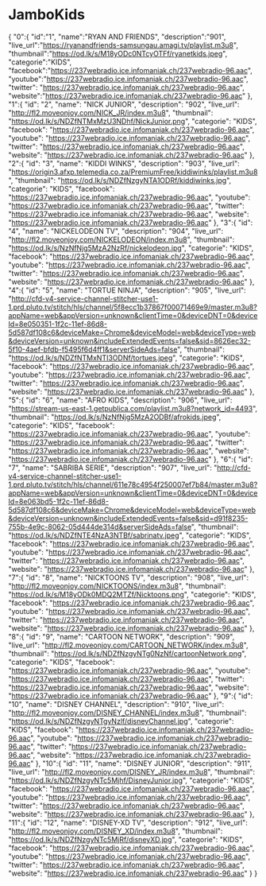 # JamboKids
{
  "0":{
  "id":"1",
  "name":"RYAN AND FRIENDS",
  "description":"901",
  "live_url":"https://ryanandfriends-samsungau.amagi.tv/playlist.m3u8",
  "thumbnail":"https://od.lk/s/M18yODc0NTcyOTFf/ryanetkids.jpeg",
  "categorie":"KIDS",
  "facebook":"https://237webradio.ice.infomaniak.ch/237webradio-96.aac",
  "youtube":"https://237webradio.ice.infomaniak.ch/237webradio-96.aac",
  "twitter": "https://237webradio.ice.infomaniak.ch/237webradio-96.aac",
  "website":"https://237webradio.ice.infomaniak.ch/237webradio-96.aac"
  },
  "1":{
  "id": "2",
  "name": "NICK JUNIOR",
  "description": "902",
  "live_url": "http://fl2.moveonjoy.com/NICK_JR/index.m3u8",
  "thumbnail": "https://od.lk/s/NDZfNTMxMzU3NDhf/NickJunior.png",
  "categorie": "KIDS",
  "facebook": "https://237webradio.ice.infomaniak.ch/237webradio-96.aac",
  "youtube": "https://237webradio.ice.infomaniak.ch/237webradio-96.aac",
  "twitter": "https://237webradio.ice.infomaniak.ch/237webradio-96.aac",
  "website": "https://237webradio.ice.infomaniak.ch/237webradio-96.aac"
  }, 
  "2":{
  "id": "3",
  "name": "KIDDI WINKS",
  "description": "903",
  "live_url": "https://origin3.afxp.telemedia.co.za/PremiumFree/kiddiwinks/playlist.m3u8",
  "thumbnail": "https://od.lk/s/NDZfNzgyNTA1ODRf/kiddiwinks.jpg",
  "categorie": "KIDS",
  "facebook": "https://237webradio.ice.infomaniak.ch/237webradio-96.aac",
  "youtube": "https://237webradio.ice.infomaniak.ch/237webradio-96.aac",
  "twitter": "https://237webradio.ice.infomaniak.ch/237webradio-96.aac",
  "website": "https://237webradio.ice.infomaniak.ch/237webradio-96.aac"
  },
  "3":{
  "id": "4",
  "name": "NICKELODEON TV",
  "description": "904",
  "live_url": "http://fl2.moveonjoy.com/NICKELODEON/index.m3u8",
  "thumbnail": "https://od.lk/s/NzNfNjg5MzA2NzRf/nickelodeon.jpg",
  "categorie": "KIDS",
  "facebook": "https://237webradio.ice.infomaniak.ch/237webradio-96.aac",
  "youtube": "https://237webradio.ice.infomaniak.ch/237webradio-96.aac",
  "twitter": "https://237webradio.ice.infomaniak.ch/237webradio-96.aac",
  "website": "https://237webradio.ice.infomaniak.ch/237webradio-96.aac"
  }, 
  "4":{
  "id": "5",
  "name": "TORTUE NINJA",
  "description": "905",
  "live_url": "http://cfd-v4-service-channel-stitcher-use1-1.prd.pluto.tv/stitch/hls/channel/5f8ecc1b37867f00071469e9/master.m3u8?appName=web&appVersion=unknown&clientTime=0&deviceDNT=0&deviceId=8e050351-1f2c-11ef-86d8-5d587df108c6&deviceMake=Chrome&deviceModel=web&deviceType=web&deviceVersion=unknown&includeExtendedEvents=false&sid=8626ec32-5f10-4aef-bfdb-f5495f6d4ff1&serverSideAds=false",
  "thumbnail": "https://od.lk/s/NDZfNTMxNTI3ODNf/tortues.jpeg",
  "categorie": "KIDS",
  "facebook": "https://237webradio.ice.infomaniak.ch/237webradio-96.aac",
  "youtube": "https://237webradio.ice.infomaniak.ch/237webradio-96.aac",
  "twitter": "https://237webradio.ice.infomaniak.ch/237webradio-96.aac",
  "website": "https://237webradio.ice.infomaniak.ch/237webradio-96.aac"
  },
  "5":{
  "id": "6",
  "name": "AFRO KIDS",
  "description": "906",
  "live_url": "https://stream-us-east-1.getpublica.com/playlist.m3u8?network_id=4493",
  "thumbnail": "https://od.lk/s/NzNfNjg5MzA2ODBf/afrokids.jpeg",
  "categorie": "KIDS",
  "facebook": "https://237webradio.ice.infomaniak.ch/237webradio-96.aac",
  "youtube": "https://237webradio.ice.infomaniak.ch/237webradio-96.aac",
  "twitter": "https://237webradio.ice.infomaniak.ch/237webradio-96.aac",
  "website": "https://237webradio.ice.infomaniak.ch/237webradio-96.aac"
  },
  "6":{
  "id": "7",
  "name": "SABRIBA SERIE",
  "description": "907",
  "live_url": "http://cfd-v4-service-channel-stitcher-use1-1.prd.pluto.tv/stitch/hls/channel/611e78c4954f250007ef7b84/master.m3u8?appName=web&appVersion=unknown&clientTime=0&deviceDNT=0&deviceId=8e063bd5-1f2c-11ef-86d8-5d587df108c6&deviceMake=Chrome&deviceModel=web&deviceType=web&deviceVersion=unknown&includeExtendedEvents=false&sid=d91f8235-755b-4e9c-8062-05d444de314d&serverSideAds=false",
  "thumbnail": "https://od.lk/s/NDZfNTE4NzA3NTBf/sabrinatv.jpeg",
  "categorie": "KIDS",
  "facebook": "https://237webradio.ice.infomaniak.ch/237webradio-96.aac",
  "youtube": "https://237webradio.ice.infomaniak.ch/237webradio-96.aac",
  "twitter": "https://237webradio.ice.infomaniak.ch/237webradio-96.aac",
  "website": "https://237webradio.ice.infomaniak.ch/237webradio-96.aac"
  },
  "7":{
  "id": "8",
  "name": "NICKTOONS TV",
  "description": "908",
  "live_url": "http://fl2.moveonjoy.com/NICKTOONS/index.m3u8",
  "thumbnail": "https://od.lk/s/M18yODk0MDQ2MTZf/Nicktoons.png",
  "categorie": "KIDS",
  "facebook": "https://237webradio.ice.infomaniak.ch/237webradio-96.aac",
  "youtube": "https://237webradio.ice.infomaniak.ch/237webradio-96.aac",
  "twitter": "https://237webradio.ice.infomaniak.ch/237webradio-96.aac",
  "website": "https://237webradio.ice.infomaniak.ch/237webradio-96.aac"
  },
  "8":{
  "id": "9",
  "name": "CARTOON NETWORK",
  "description": "909",
  "live_url": "http://fl2.moveonjoy.com/CARTOON_NETWORK/index.m3u8",
  "thumbnail": "https://od.lk/s/NDZfNzgyNTg0NzNf/cartoonNetwork.png",
  "categorie": "KIDS",
  "facebook": "https://237webradio.ice.infomaniak.ch/237webradio-96.aac",
  "youtube": "https://237webradio.ice.infomaniak.ch/237webradio-96.aac",
  "twitter": "https://237webradio.ice.infomaniak.ch/237webradio-96.aac",
  "website": "https://237webradio.ice.infomaniak.ch/237webradio-96.aac"
  },
  "9":{
  "id": "10",
  "name": "DISNEY CHANNEL",
  "description": "910",
  "live_url": "http://fl2.moveonjoy.com/DISNEY_CHANNEL/index.m3u8",
  "thumbnail": "https://od.lk/s/NDZfNzgyNTgyNzlf/disneyChannel.jpg",
  "categorie": "KIDS",
  "facebook": "https://237webradio.ice.infomaniak.ch/237webradio-96.aac",
  "youtube": "https://237webradio.ice.infomaniak.ch/237webradio-96.aac",
  "twitter": "https://237webradio.ice.infomaniak.ch/237webradio-96.aac",
  "website": "https://237webradio.ice.infomaniak.ch/237webradio-96.aac"
  },
  "10":{
  "id": "11",
  "name": "DISNEY JUNIOR",
  "description": "911",
  "live_url": "http://fl2.moveonjoy.com/DISNEY_JR/index.m3u8",
  "thumbnail": "https://od.lk/s/NDZfNzgyNTc5Mjhf/DisneyJunior.jpg",
  "categorie": "KIDS",
  "facebook": "https://237webradio.ice.infomaniak.ch/237webradio-96.aac",
  "youtube": "https://237webradio.ice.infomaniak.ch/237webradio-96.aac",
  "twitter": "https://237webradio.ice.infomaniak.ch/237webradio-96.aac",
  "website": "https://237webradio.ice.infomaniak.ch/237webradio-96.aac"
  },
  "11":{
  "id": "12",
  "name": "DISNEY-XD TV",
  "description": "912",
  "live_url": "http://fl2.moveonjoy.com/DISNEY_XD/index.m3u8",
  "thumbnail": "https://od.lk/s/NDZfNzgyNTc5MjRf/disneyXD.jpg",
  "categorie": "KIDS",
  "facebook": "https://237webradio.ice.infomaniak.ch/237webradio-96.aac",
  "youtube": "https://237webradio.ice.infomaniak.ch/237webradio-96.aac",
  "twitter": "https://237webradio.ice.infomaniak.ch/237webradio-96.aac",
  "website": "https://237webradio.ice.infomaniak.ch/237webradio-96.aac"
  }
}

